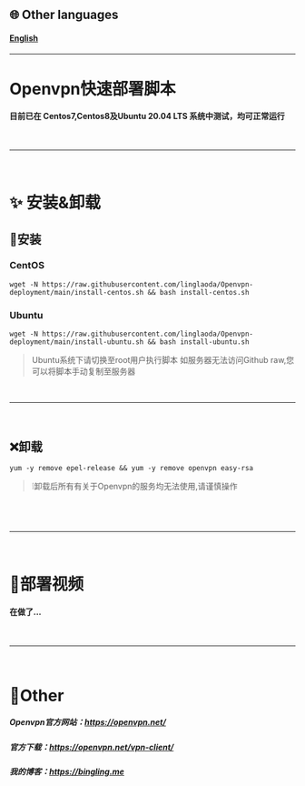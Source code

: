 ## 🌐 Other languages
#### [English](https://github.com/linglaoda/Openvpn-deployment/tree/main/English-Readme)

***

# Openvpn快速部署脚本
#### 目前已在 Centos7,Centos8及Ubuntu 20.04 LTS 系统中测试，均可正常运行

</br>

***

</br>

# ✨ 安装&卸载
## 🔮安装
### CentOS
````
wget -N https://raw.githubusercontent.com/linglaoda/Openvpn-deployment/main/install-centos.sh && bash install-centos.sh
````
### Ubuntu
````
wget -N https://raw.githubusercontent.com/linglaoda/Openvpn-deployment/main/install-ubuntu.sh && bash install-ubuntu.sh
````
> Ubuntu系统下请切换至root用户执行脚本
> 如服务器无法访问Github raw,您可以将脚本手动复制至服务器

</br>

***

</br>

## ❌卸载

````
yum -y remove epel-release && yum -y remove openvpn easy-rsa
````
> ❕卸载后所有有关于Openvpn的服务均无法使用,请谨慎操作
# 

</br>

***

</br>

# 🌠部署视频
#### 在做了...

</br>

***

</br>

# 🌌Other
##### Openvpn官方网站：https://openvpn.net/
##### 官方下载：https://openvpn.net/vpn-client/
##### 我的博客：https://bingling.me
